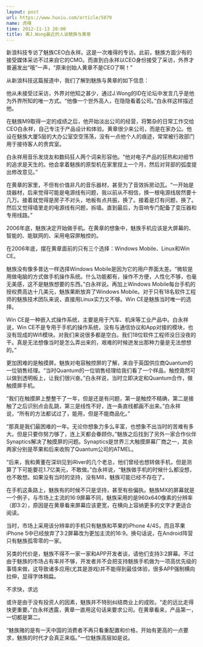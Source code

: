```yaml
---
layout: post
url: https://www.huxiu.com/article/5879
name: 虎嗅
time: 2012-11-13 20:00
title: 离J.Wong最近的人谈魅族与黄章
---
```

新浪科技专访了魅族CEO白永祥。这是一次难得的专访。此前，魅族方面少有的接受媒体采访不过来自它的CMO。而直到白永祥以CEO身份接受了采访，外界才普遍发出“哦”一声，“原来创始人黄章不是CEO了啊！”

从新浪科技这篇报道中，我们了解到魅族与黄章的如下信息：

他从未接受过采访，外界对他知之甚少，通过J.Wong的ID在论坛中发言几乎是他为外界所知的唯一方式。“他像一个世外高人，在隐隐看着公司。”白永祥这样描述他。

在魅族M9取得一定的成绩之后，他开始淡出公司的经营，将繁杂的日常工作交给CEO白永祥，自己专注于产品设计和体验。黄章很少来公司，而是在家办公。他设在魅族大厦5层的大办公室空空荡荡，没有一点他个人的痕迹，常常被行政部门用于接待客人的贵宾室。

白永祥用音乐发烧友和数码狂人两个词来形容他。“他对电子产品的狂热和对细节的追求是天生的。他会拿着魅族的原型机在家里捏上一个月，然后对背部的弧度提出修改意见。”

在黄章的家里，不但有价值非凡的音乐器材，甚至为了音效拆房动瓦。“一开始是烧器材，后来觉得可能是电源线有问题，我以前从不相信，换一根电源线居然要十几万。接着就觉得是房子不对头，地板有点共振，换了。接着是灯有问题，换了。然后又觉得墙里走的电源线有问题，拆墙。直到最后，为音响专门配备了变压器和专用线路。”

2006年底，魅族决定开始做手机。在黄章的想象中，魅族手机应该是大屏幕的、智能的、能联网的、采用电容屏触控的。

在2006年底，摆在黄章面前的只有三个选择：Windows Mobile、Linux和Win CE。

魅族没有像多普达一样选择Windows Mobile是因为它的用户界面太差。“微软是用做电脑的方式做手机操作系统。什么功能都有，操作不方便，人性化不够，也毫无美感，这不是魅族想要的东西。”白永祥说。再加上Windows Mobile每台手机的授权费高达十几美元，魅族果断放弃了Windows Mobile。对于只有18名软件工程师的魅族技术团队来说，直接用Linux实力又不够。Win CE是魅族当时唯一的选择。

Win CE是一种嵌入式操作系统，主要是用于汽车、机床等工业产品中。白永祥说，Win CE不是专用于手机的操作系统，没有与通信协议和App对接的模块，也没有现成的Wifi模块。对我们来说很多都是空白。我们18位软件工程师没日没夜的干。真是无法想像当时是怎么弄出来的，艰难的时候迸发出那种力量是无法想想的。”

更加困难的是触摸屏。魅族对电容触控屏的了解，来自于英国供应商Quantum的一位销售经理。“当时Quantum的一位销售经理给我们看了一个样品，触控竟然可以做到透明板上，让我们很兴奋。”白永祥说，当时立即决定和Quantum合作，做触摸屏手机。

“我们在触摸屏上整整干了一年，但是还是有问题，第一是触控不精确，第二是接触了之后识别点会乱跳，第三是线性不好，连一条直线都画不出来。”白永祥说，“所有的方法都试过了，能用，但是不能商品化。”

“那真是我们最困难的一年。无论你想象力多么丰富，也想象不出当时的苦难有多大。但是只要你努力够了，连上天都会眷顾你。”魅族之后找到了另外一家合作伙伴Synaptics解决了触摸屏的问题。Synaptics是世界三大触摸屏幕厂商之一，其余两家分别是苹果和后来收购了Quantum公司的ATMEL。

“后来，我和黄董在深圳见到iRiver的几个老总，他们曾经也想转做手机，但是测算了下可能要花1.7亿美元，不敢做。”白永祥说，“魅族做手机的时候什么都没想，也不敢想。如果没有当时的坚持，没有M8，魅族可能已经不存在了。

在手机这条路上，魅族有的时候不只是坚持，甚至有些偏执。魅族MX的屏幕就是一个例子，与市场上主流的16:9屏幕不同，魅族采用的是960x640像素的分辨率（即3:2），原因是在黄章看来屏幕应该更宽，在横向上容纳更多的文字才更适合阅读。

当时，市场上采用该分辨率的手机只有魅族和苹果的iPhone 4/4S，而且苹果iPhone 5中已经放弃了3:2屏幕改为更加主流的16:9。换句话说，在Android阵营只有魅族孤零零的一家。

另类的代价是，魅族不得不一家一家和APP开发者谈，请他们支持3:2屏幕。不过由于魅族的市场占有率并不够，开发者并不会把支持魅族手机做为一项高优先级的事情来做，这导致诸多应用(尤其是游戏)并不能得到最佳体验，很多APP强制横向拉伸，显得字体稍扁。

不求快，求远

或许是由于没有投资人的因素，魅族并不特别纠结商业上的成败。“走的远比走得快更重要。”白永祥透露，黄章一直用这句话来要求公司。在黄章看来，产品第一，一切都是第二。

“魅族赌的是有一天中国的消费者不再只看重配置和价格，开始有更高的一点要求，魅族的时代才会真正来临。”一位魅族高层如是说。

